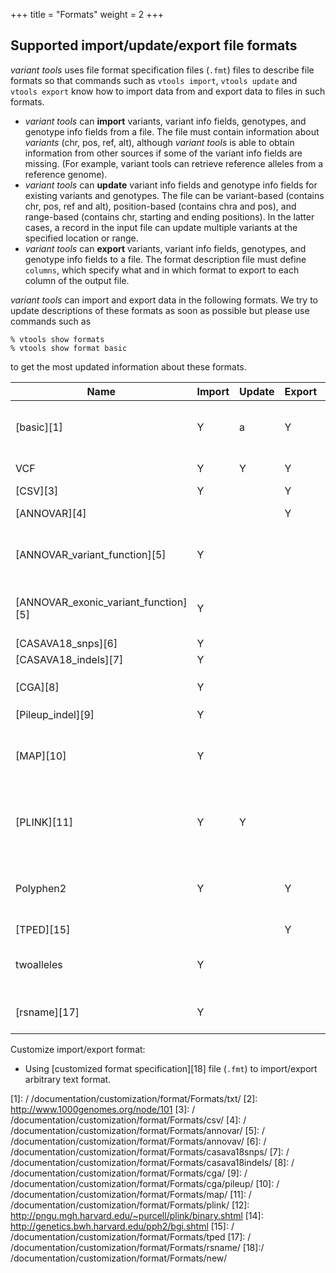 +++
title = "Formats"
weight = 2
+++

## Supported import/update/export file formats

*variant tools* uses file format specification files (`.fmt`) files to describe file formats so that commands such as `vtools import`, `vtools update` and `vtools export` know how to import data from and export data to files in such formats. 

*   *variant tools* can **import** variants, variant info fields, genotypes, and genotype info fields from a file. The file must contain information about *variants* (chr, pos, ref, alt), although *variant tools* is able to obtain information from other sources if some of the variant info fields are missing. (For example, variant tools can retrieve reference alleles from a reference genome). 
*   *variant tools* can **update** variant info fields and genotype info fields for existing variants and genotypes. The file can be variant-based (contains chr, pos, ref and alt), position-based (contains chra and pos), and range-based (contains chr, starting and ending positions). In the latter cases, a record in the input file can update multiple variants at the specified location or range. 
*   *variant tools* can **export** variants, variant info fields, genotypes, and genotype info fields to a file. The format description file must define `columns`, which specify what and in which format to export to each column of the output file. 

*variant tools* can import and export data in the following formats. We try to update descriptions of these formats as soon as possible but please use commands such as 



    % vtools show formats
    % vtools show format basic


to get the most updated information about these formats. 





| **Name** | **Import** | **Update** | **Export** | **Comment**  |            
|---------------|----------------|-------------------|-----------------------|-----------------------|    
| [basic][1] | Y  |  a  | Y | Import variants in tab-delimited format, export variants and optional variant info fields and genotypes| 
| VCF   | Y   | Y  | Y | [Variant Call Format][2] (VCF version 4.0 and 4.1) |
| [CSV][3]           | Y   |       | Y   | csv format    |                                
| [ANNOVAR][4]     |         |         | Y     | Format of ANNOVAR input file.  |
| [ANNOVAR\_variant\_function][5]  | Y     |     |   | used to imported annotations from ANNOVAR.variant\_function files. |
| [ANNOVAR\_exonic\_variant\_function][5] | Y|    |  | imports annotations from files generated from ANNOVAR of the form.exonic\_variant\_function. |
| [CASAVA18\_snps][6]   | Y   |     |     | Illumina snps.txt format|
| [CASAVA18\_indels][7] | Y   |    |  | indels.txt from Illumina    |
| [CGA][8]  | Y  |    |   | Complete Genomics CGA `masterVarBeta$ID.tsv.bz2` file  |
| [Pileup\_indel][9]   | Y   |  |     | Pileup Indel format |
| [MAP][10]  | Y    |   |  | Import variants from files with only chr and pos information. reference and alternative alleles are retrieved from dbSNP. |
| [PLINK][11] | Y | Y|  | Import variants and sample genotypes from PLINK file format. Currently only [PLINK binary file input][12] is supported.   |
| Polyphen2 | Y | | Y |Export data in Polyphen2 batch query, import information from results returned by the [polyphen2 batch query server][14]. |
| [TPED][15]    |    |    | Y   |                               |
| twoalleles  | Y  |     |  | Import alleles as allele 1 and 2, use a reference genome to determine which one is reference|
| [rsname][17]    | Y    |    |       | Import variants from rsnames, using the dbSNP database to query variants    |


Customize import/export format: 



*   Using [customized format specification][18] file (`.fmt`) to import/export arbitrary text format.

[1]: /  /documentation/customization/format/Formats/txt/
[2]:  http://www.1000genomes.org/node/101
[3]: /  /documentation/customization/format/Formats/csv/
[4]: /  /documentation/customization/format/Formats/annovar/
[5]: /  /documentation/customization/format/Formats/annovav/
[6]: /  /documentation/customization/format/Formats/casava18snps/
[7]: /  /documentation/customization/format/Formats/casava18indels/
[8]: /  /documentation/customization/format/Formats/cga/
[9]: /  /documentation/customization/format/Formats/cga/pileup/
[10]: /  /documentation/customization/format/Formats/map/
[11]: /  /documentation/customization/format/Formats/plink/
[12]: http://pngu.mgh.harvard.edu/~purcell/plink/binary.shtml
[14]: http://genetics.bwh.harvard.edu/pph2/bgi.shtml
[15]: /  /documentation/customization/format/Formats/tped
[17]: /  /documentation/customization/format/Formats/rsname/
[18]:/  /documentation/customization/format/Formats/new/
